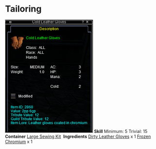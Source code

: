 <!-- TITLE: Cold Leather Gloves -->
<!-- SUBTITLE: Leather coated in chromium -->

# Tailoring
![Cold Leather Gloves](/uploads/tailoring/cold-leather-gloves.png "Cold Leather Gloves")
**Skill**
Minimum: 5
Trivial: 15
​
**Container**
[Large Sewing Kit](large-sewing-kit)
​
**Ingredients**
[Dirty Leather Gloves](dirty-leather-gloves) x 1
[Frozen Chromium](frozen-chromium) x 1